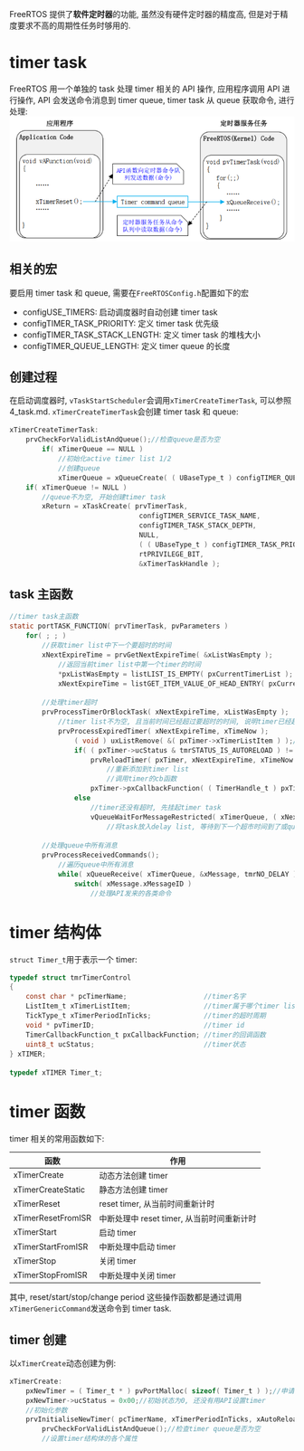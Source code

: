 FreeRTOS 提供了**软件定时器**的功能, 虽然没有硬件定时器的精度高, 但是对于精度要求不高的周期性任务时够用的.

# timer task

FreeRTOS 用一个单独的 task 处理 timer 相关的 API 操作, 应用程序调用 API 进行操作, API 会发送命令消息到 timer queue, timer task 从 queue 获取命令, 进行处理:
![Alt text](8_timer.assets/image.png)

## 相关的宏

要启用 timer task 和 queue, 需要在`FreeRTOSConfig.h`配置如下的宏

- configUSE_TIMERS: 启动调度器时自动创建 timer task
- configTIMER_TASK_PRIORITY: 定义 timer task 优先级
- configTIMER_TASK_STACK_LENGTH: 定义 timer task 的堆栈大小
- configTIMER_QUEUE_LENGTH: 定义 timer queue 的长度

## 创建过程

在启动调度器时, `vTaskStartScheduler`会调用`xTimerCreateTimerTask`, 可以参照 4_task.md.
`xTimerCreateTimerTask`会创建 timer task 和 queue:

```c
xTimerCreateTimerTask:
    prvCheckForValidListAndQueue();//检查queue是否为空
        if( xTimerQueue == NULL )
            //初始化active timer list 1/2
            //创建queue
            xTimerQueue = xQueueCreate( ( UBaseType_t ) configTIMER_QUEUE_LENGTH, sizeof( DaemonTaskMessage_t ) );
    if( xTimerQueue != NULL )
        //queue不为空, 开始创建timer task
        xReturn = xTaskCreate( prvTimerTask,
                                configTIMER_SERVICE_TASK_NAME,
                                configTIMER_TASK_STACK_DEPTH,
                                NULL,
                                ( ( UBaseType_t ) configTIMER_TASK_PRIORITY ) | po
                                rtPRIVILEGE_BIT,
                                &xTimerTaskHandle );
```

## task 主函数

```c
//timer task主函数
static portTASK_FUNCTION( prvTimerTask, pvParameters )
    for( ; ; )
        //获取timer list中下一个要超时的时间
        xNextExpireTime = prvGetNextExpireTime( &xListWasEmpty );
            //返回当前timer list中第一个timer的时间
            *pxListWasEmpty = listLIST_IS_EMPTY( pxCurrentTimerList );
            xNextExpireTime = listGET_ITEM_VALUE_OF_HEAD_ENTRY( pxCurrentTimerList );

        //处理timer超时
        prvProcessTimerOrBlockTask( xNextExpireTime, xListWasEmpty );
            //timer list不为空, 且当前时间已经超过要超时的时间, 说明timer已经超时
            prvProcessExpiredTimer( xNextExpireTime, xTimeNow );
                ( void ) uxListRemove( &( pxTimer->xTimerListItem ) );//从list中删除该timer
                if( ( pxTimer->ucStatus & tmrSTATUS_IS_AUTORELOAD ) != 0 )
                    prvReloadTimer( pxTimer, xNextExpireTime, xTimeNow );//对于周期性timer, 重启timer
                        //重新添加到timer list
                        //调用timer的cb函数
                    pxTimer->pxCallbackFunction( ( TimerHandle_t ) pxTimer );//调用timer的cb函数
                else
                    //timer还没有超时, 先挂起timer task
                    vQueueWaitForMessageRestricted( xTimerQueue, ( xNextExpireTime - xTimeNow ), xListWasEmpty );
                        //将task放入delay list, 等待到下一个超市时间到了或queue有消息再唤醒

        //处理queue中所有消息
        prvProcessReceivedCommands();
            //遍历queue中所有消息
            while( xQueueReceive( xTimerQueue, &xMessage, tmrNO_DELAY )
                switch( xMessage.xMessageID )
                    //处理API发来的各类命令
```

# timer 结构体

`struct Timer_t`用于表示一个 timer:

```c
typedef struct tmrTimerControl
{
    const char * pcTimerName;                   //timer名字
    ListItem_t xTimerListItem;                  //timer属于哪个timer list
    TickType_t xTimerPeriodInTicks;             //timer的超时周期
    void * pvTimerID;                           //timer id
    TimerCallbackFunction_t pxCallbackFunction; //timer的回调函数
    uint8_t ucStatus;                           //timer状态
} xTIMER;

typedef xTIMER Timer_t;
```

# timer 函数

timer 相关的常用函数如下:

| 函数               | 作用                                       |
| ------------------ | ------------------------------------------ |
| xTimerCreate       | 动态方法创建 timer                         |
| xTimerCreateStatic | 静态方法创建 timer                         |
| xTimerReset        | reset timer, 从当前时间重新计时            |
| xTimerResetFromISR | 中断处理中 reset timer, 从当前时间重新计时 |
| xTimerStart        | 启动 timer                                 |
| xTimerStartFromISR | 中断处理中启动 timer                       |
| xTimerStop         | 关闭 timer                                 |
| xTimerStopFromISR  | 中断处理中关闭 timer                       |

其中, reset/start/stop/change period 这些操作函数都是通过调用`xTimerGenericCommand`发送命令到 timer task.

## timer 创建

以`xTimerCreate`动态创建为例:

```c
xTimerCreate:
    pxNewTimer = ( Timer_t * ) pvPortMalloc( sizeof( Timer_t ) );//申请内存
    pxNewTimer->ucStatus = 0x00;//初始状态为0, 还没有用API设置timer
    //初始化参数
    prvInitialiseNewTimer( pcTimerName, xTimerPeriodInTicks, xAutoReload, pvTimerID, pxCallbackFunction, pxNewTimer );
        prvCheckForValidListAndQueue();//检查timer queue是否为空
        //设置timer结构体的各个属性
```
